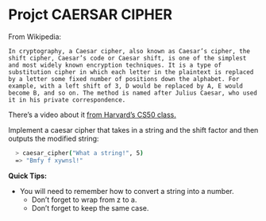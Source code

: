 # Projct CAERSAR CIPHER

From Wikipedia:

```text
In cryptography, a Caesar cipher, also known as Caesar’s cipher, the shift cipher, Caesar’s code or Caesar shift, is one of the simplest and most widely known encryption techniques. It is a type of substitution cipher in which each letter in the plaintext is replaced by a letter some fixed number of positions down the alphabet. For example, with a left shift of 3, D would be replaced by A, E would become B, and so on. The method is named after Julius Caesar, who used it in his private correspondence.
```

There’s a video about it [from Harvard’s CS50 class.](https://www.youtube.com/watch?v=36xNpbosfTY)

Implement a caesar cipher that takes in a string and the shift factor and then outputs the modified string:

```bash
  > caesar_cipher("What a string!", 5)
  => "Bmfy f xywnsl!"
```

**Quick Tips:**

- You will need to remember how to convert a string into a number.
  - Don’t forget to wrap from z to a.
  - Don’t forget to keep the same case.
